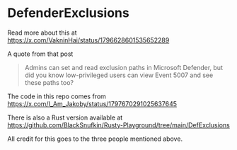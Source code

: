 # DefenderExclusions

Read more about this at https://x.com/VakninHai/status/1796628601535652289

A quote from that post

>Admins can set and read exclusion paths in Microsoft Defender, but did you know low-privileged users can view Event 5007 and see these paths too? 

The code in this repo comes from https://x.com/I_Am_Jakoby/status/1797670291025637645  

There is also a Rust version available at https://github.com/BlackSnufkin/Rusty-Playground/tree/main/DefExclusions

All credit for this goes to the three people mentioned above.
